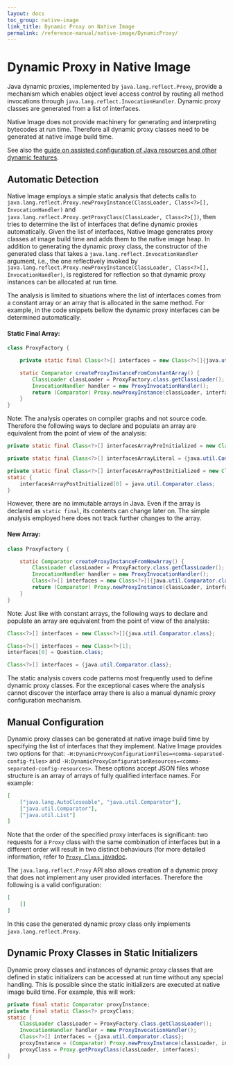 ```yaml
---
layout: docs
toc_group: native-image
link_title: Dynamic Proxy on Native Image
permalink: /reference-manual/native-image/DynamicProxy/
---
```

# Dynamic Proxy in Native Image

Java dynamic proxies, implemented by `java.lang.reflect.Proxy`, provide a mechanism which enables object level access control by routing all method invocations through `java.lang.reflect.InvocationHandler`.
Dynamic proxy classes are generated from a list of interfaces.

Native Image does not provide machinery for generating and interpreting bytecodes at run time.
Therefore all dynamic proxy classes need to be generated at native image build time.

See also the [guide on assisted configuration of Java resources and other dynamic features](BuildConfiguration.md#assisted-configuration-of-native-image-builds).

## Automatic Detection

Native Image employs a simple static analysis that detects calls to `java.lang.reflect.Proxy.newProxyInstance(ClassLoader, Class<?>[], InvocationHandler)` and `java.lang.reflect.Proxy.getProxyClass(ClassLoader, Class<?>[])`, then tries to determine the list of interfaces that define dynamic proxies automatically.
Given the list of interfaces, Native Image generates proxy classes at image build time and adds them to the native image heap.
In addition to generating the dynamic proxy class, the constructor of the generated class that takes a `java.lang.reflect.InvocationHandler` argument, i.e., the one reflectively invoked by `java.lang.reflect.Proxy.newProxyInstance(ClassLoader, Class<?>[], InvocationHandler)`, is registered for reflection so that dynamic proxy instances can be allocated at run time.

The analysis is limited to situations where the list of interfaces comes from a constant array or an array that is allocated in the same method.
For example, in the code snippets bellow the dynamic proxy interfaces can be determined automatically.

#### Static Final Array:

```java
class ProxyFactory {

    private static final Class<?>[] interfaces = new Class<?>[]{java.util.Comparator.class};

    static Comparator createProxyInstanceFromConstantArray() {
        ClassLoader classLoader = ProxyFactory.class.getClassLoader();
        InvocationHandler handler = new ProxyInvocationHandler();
        return (Comparator) Proxy.newProxyInstance(classLoader, interfaces, handler);
    }
}
```
Note: The analysis operates on compiler graphs and not source code.
Therefore the following ways to declare and populate an array are equivalent from the point of view of the analysis:

```java
private static final Class<?>[] interfacesArrayPreInitialized = new Class<?>[]{java.util.Comparator.class};
```

```java
private static final Class<?>[] interfacesArrayLiteral = {java.util.Comparator.class};
```

```java
private static final Class<?>[] interfacesArrayPostInitialized = new Class<?>[1];
static {
    interfacesArrayPostInitialized[0] = java.util.Comparator.class;
}
```
However, there are no immutable arrays in Java.
Even if the array is declared as `static final`, its contents can change later on.
The simple analysis employed here does not track further changes to the array.

#### New Array:

```java
class ProxyFactory {

    static Comparator createProxyInstanceFromNewArray() {
        ClassLoader classLoader = ProxyFactory.class.getClassLoader();
        InvocationHandler handler = new ProxyInvocationHandler();
        Class<?>[] interfaces = new Class<?>[]{java.util.Comparator.class};
        return (Comparator) Proxy.newProxyInstance(classLoader, interfaces, handler);
    }
}
```

Note: Just like with constant arrays, the following ways to declare and populate an array are equivalent from the point of view of the analysis:
```java
Class<?>[] interfaces = new Class<?>[]{java.util.Comparator.class};
```

```java
Class<?>[] interfaces = new Class<?>[1];
interfaces[0] = Question.class;
```

```java
Class<?>[] interfaces = {java.util.Comparator.class};
```

The static analysis covers code patterns most frequently used to define dynamic proxy classes.
For the exceptional cases where the analysis cannot discover the interface array there is also a manual dynamic proxy configuration mechanism.

## Manual Configuration

Dynamic proxy classes can be generated at native image build time by specifying the list of interfaces that they implement.
Native Image provides two options for that: `-H:DynamicProxyConfigurationFiles=<comma-separated-config-files>` and `-H:DynamicProxyConfigurationResources=<comma-separated-config-resources>`. These options accept JSON files whose structure is an array of arrays of fully qualified interface names. For example:

```json
[
    ["java.lang.AutoCloseable", "java.util.Comparator"],
    ["java.util.Comparator"],
    ["java.util.List"]
]
```

Note that the order of the specified proxy interfaces is significant: two requests for a `Proxy` class with the same combination of interfaces but in a different order will result in two distinct behaviours (for more detailed information, refer to [`Proxy Class `javadoc](https://docs.oracle.com/en/java/javase/11/docs/api/java.base/java/lang/reflect/Proxy.html).

The `java.lang.reflect.Proxy` API also allows creation of a dynamic proxy that does not implement any user provided interfaces. Therefore the following is a valid configuration:
```json
[
    []
]
```

In this case the generated dynamic proxy class only implements `java.lang.reflect.Proxy`.

## Dynamic Proxy Classes in Static Initializers

Dynamic proxy classes and instances of dynamic proxy classes that are defined in static initializers can be accessed at run time without any special handling.
This is possible since the static initializers are executed at native image build time.
For example, this will work:
```java
private final static Comparator proxyInstance;
private final static Class<?> proxyClass;
static {
    ClassLoader classLoader = ProxyFactory.class.getClassLoader();
    InvocationHandler handler = new ProxyInvocationHandler();
    Class<?>[] interfaces = {java.util.Comparator.class};
    proxyInstance = (Comparator) Proxy.newProxyInstance(classLoader, interfaces, handler);
    proxyClass = Proxy.getProxyClass(classLoader, interfaces);
}
```
